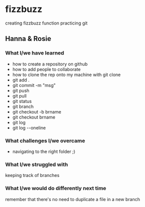 # fizzbuzz
creating fizzbuzz function practicing git
## Hanna & Rosie
### What I/we have learned
- how to create a repository on github
- how to add people to collaborate
- how to clone the rep onto my machine with git clone
- git add .
- git commit -m "msg"
- git push
- git pull
- git status
- git branch
- git checkout -b brname
- git checkout brname
- git log
- git log --oneline
### What challenges I/we overcame
- navigating to the right folder ;)
### What I/we struggled with
keeping track of branches
### What I/we would do differently next time
remember that there's no need to duplicate a file in a new branch
